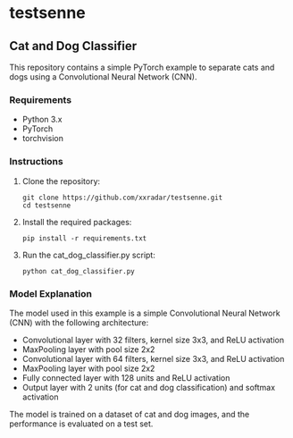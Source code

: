 # testsenne

## Cat and Dog Classifier

This repository contains a simple PyTorch example to separate cats and dogs using a Convolutional Neural Network (CNN).

### Requirements

- Python 3.x
- PyTorch
- torchvision

### Instructions

1. Clone the repository:
   ```
   git clone https://github.com/xxradar/testsenne.git
   cd testsenne
   ```

2. Install the required packages:
   ```
   pip install -r requirements.txt
   ```

3. Run the cat_dog_classifier.py script:
   ```
   python cat_dog_classifier.py
   ```

### Model Explanation

The model used in this example is a simple Convolutional Neural Network (CNN) with the following architecture:

- Convolutional layer with 32 filters, kernel size 3x3, and ReLU activation
- MaxPooling layer with pool size 2x2
- Convolutional layer with 64 filters, kernel size 3x3, and ReLU activation
- MaxPooling layer with pool size 2x2
- Fully connected layer with 128 units and ReLU activation
- Output layer with 2 units (for cat and dog classification) and softmax activation

The model is trained on a dataset of cat and dog images, and the performance is evaluated on a test set.
